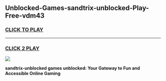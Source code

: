 
## Unblocked-Games-sandtrix-unblocked-Play-Free-vdm43
<h3>
<a href="https://premium76.site?title=sandtrix-unblocked&ref=21A">CLICK TO PLAY</a></h3>
<hr>

<h3>
<a href="https://premium76.site?title=sandtrix-unblocked&ref=21A">CLICK 2 PLAY</a>
  
</h3>

<a href="https://premium76.site?title=sandtrix-unblocked&ref=21A"><img src="https://clearcache.store/games.png"></a>


**sandtrix-unblocked games unblocked: Your Gateway to Fun and Accessible Online Gaming**
